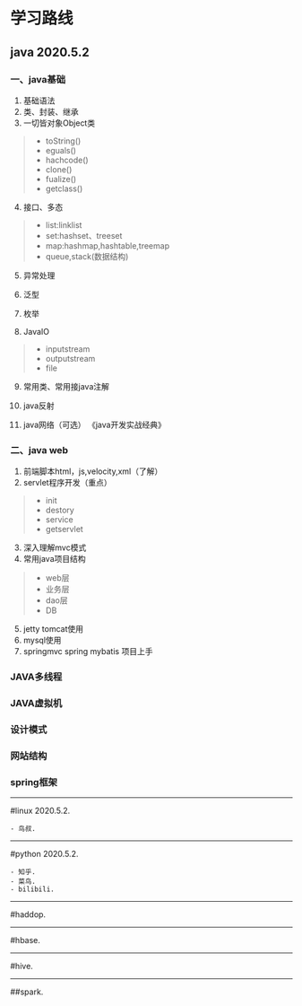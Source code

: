 # 学习路线

## java 2020.5.2

### 一、java基础
1. 基础语法
2. 类、封装、继承
3. 一切皆对象Object类
> - toString()
> - eguals()
> - hachcode()
> - clone()
> - fualize()
> - getclass()

4. 接口、多态
> - list:linklist
> - set:hashset、treeset
> - map:hashmap,hashtable,treemap
> - queue,stack(数据结构)
5. 异常处理

6. 泛型

7. 枚举

8. JavaIO
> - inputstream
> - outputstream
> - file

9. 常用类、常用接java注解

10. java反射
11. java网络（可选）
《java开发实战经典》
### 二、java web
1. 前端脚本html，js,velocity,xml（了解）
2. servlet程序开发（重点）
> - init
>- destory
> - service
> - getservlet

3. 深入理解mvc模式
4. 常用java项目结构
> - web层
> - 业务层
> - dao层
> - DB
5. jetty tomcat使用
6. mysql使用
7. springmvc spring mybatis 项目上手
### JAVA多线程
### JAVA虚拟机
### 设计模式
### 网站结构
### spring框架
---
#linux 2020.5.2.

    - 鸟叔.
---
#python 2020.5.2.

    - 知乎.
    - 菜鸟.
    - bilibili.
---
#haddop.

---
#hbase.

---
#hive.

---
##spark.

